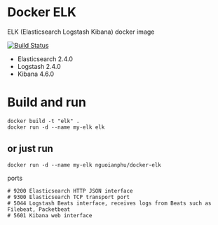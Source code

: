# Docker ELK

ELK (Elasticsearch Logstash Kibana) docker image

[![Build Status](https://travis-ci.org/nguoianphu/docker-elk.svg?branch=master)](https://travis-ci.org/nguoianphu/docker-elk)

- Elasticsearch 2.4.0
- Logstash 2.4.0
- Kibana 4.6.0

# Build and run
    
    docker build -t "elk" .
    docker run -d --name my-elk elk
    
## or just run
    
    docker run -d --name my-elk nguoianphu/docker-elk

ports

    # 9200 Elasticsearch HTTP JSON interface
    # 9300 Elasticsearch TCP transport port
    # 5044 Logstash Beats interface, receives logs from Beats such as Filebeat, Packetbeat
    # 5601 Kibana web interface
